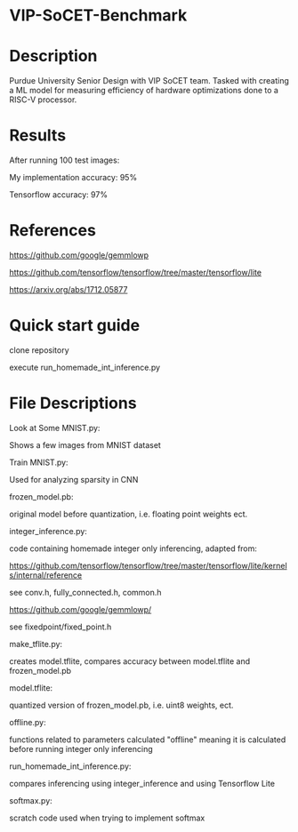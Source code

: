 # VIP-SoCET-Benchmark

# Description
Purdue University Senior Design with VIP SoCET team. Tasked with creating a ML model for measuring efficiency of hardware optimizations done to a RISC-V processor.

# Results
After running 100 test images:

My implementation accuracy: 95%

Tensorflow accuracy: 97%

# References
https://github.com/google/gemmlowp

https://github.com/tensorflow/tensorflow/tree/master/tensorflow/lite

https://arxiv.org/abs/1712.05877


# Quick start guide
clone repository

execute run_homemade_int_inference.py

# File Descriptions
Look at Some MNIST.py:

Shows a few images from MNIST dataset

Train MNIST.py:

Used for analyzing sparsity in CNN

frozen_model.pb:

original model before quantization, i.e. floating point weights ect.

integer_inference.py:

code containing homemade integer only inferencing, adapted from:

https://github.com/tensorflow/tensorflow/tree/master/tensorflow/lite/kernels/internal/reference

see conv.h, fully_connected.h, common.h

https://github.com/google/gemmlowp/

see fixedpoint/fixed_point.h

make_tflite.py:

creates model.tflite, compares accuracy between model.tflite and frozen_model.pb

model.tflite:

quantized version of frozen_model.pb, i.e. uint8 weights, ect.

offline.py:

functions related to parameters calculated "offline" meaning it is calculated before running integer only inferencing

run_homemade_int_inference.py:

compares inferencing using integer_inference and using Tensorflow Lite

softmax.py:

scratch code used when trying to implement softmax





